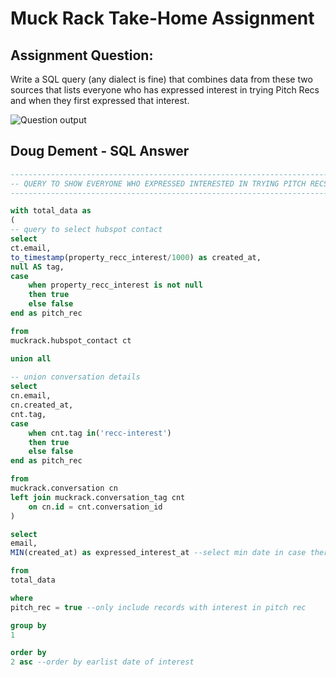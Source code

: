 # Muck Rack Take-Home Assignment

## Assignment Question:
Write a SQL query (any dialect is fine) that combines data from these two sources that lists everyone who has expressed interest in trying Pitch Recs and when they first expressed that interest.

![Question output](https://muckrack.s3.us-west-2.amazonaws.com/result.png)


## Doug Dement - SQL Answer

```SQL
------------------------------------------------------------------------
-- QUERY TO SHOW EVERYONE WHO EXPRESSED INTERESTED IN TRYING PITCH RECS
------------------------------------------------------------------------

with total_data as
(
-- query to select hubspot contact 
select
ct.email,
to_timestamp(property_recc_interest/1000) as created_at,
null AS tag,
case
	when property_recc_interest is not null
	then true
	else false
end as pitch_rec

from
muckrack.hubspot_contact ct

union all
	
-- union conversation details
select
cn.email,
cn.created_at,
cnt.tag,
case
	when cnt.tag in('recc-interest')
	then true
	else false
end as pitch_rec

from
muckrack.conversation cn
left join muckrack.conversation_tag cnt
	on cn.id = cnt.conversation_id
)

select
email,
MIN(created_at) as expressed_interest_at --select min date in case there are duplicate pitch recs by email

from
total_data

where
pitch_rec = true --only include records with interest in pitch rec

group by
1

order by
2 asc --order by earlist date of interest
```





